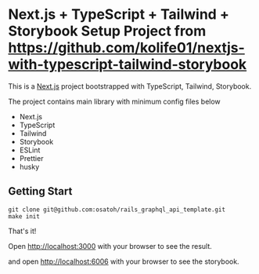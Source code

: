 # Next.js + TypeScript + Tailwind + Storybook Setup Project from https://github.com/kolife01/nextjs-with-typescript-tailwind-storybook

This is a [Next.js](https://nextjs.org/) project bootstrapped with TypeScript, Tailwind, Storybook.

The project contains main library with minimum config files below

- Next.js
- TypeScript
- Tailwind
- Storybook
- ESLint
- Prettier
- husky

## Getting Start

```
git clone git@github.com:osatoh/rails_graphql_api_template.git
make init
```

That's it!

Open [http://localhost:3000](http://localhost:3000) with your browser to see the result.

and open [http://localhost:6006](http://localhost:6006) with your browser to see the storybook.
